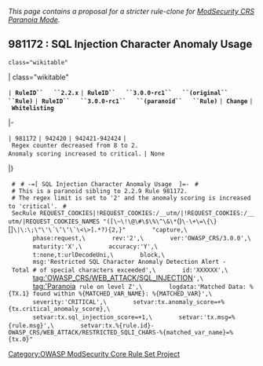 *This page contains a proposal for a stricter rule-clone for
[ModSecurity CRS Paranoia
Mode](OWASP_ModSec_CRS_Paranoia_Mode "wikilink").*

## 981172 : SQL Injection Character Anomaly Usage

`class="wikitable"`

| class="wikitable"

`| `**`RuleID``   ``2.2.x`**
`| `**`RuleID``   ``3.0.0-rc1``   ``(original``   ``Rule)`**
`| `**`RuleID``   ``3.0.0-rc1``   ``(paranoid``   ``Rule)`**
`| `**`Change`**
`| `**`Whitelisting`**

|-

`| 981172`
`| 942420`
`| 942421-942424`
`| Regex counter decreased from 8 to 2.`
`Anomaly scoring increased to critical.`
`| None`

|}

` #`
` # -=[ SQL Injection Character Anomaly Usage  ]=-`
` #`
` # This is a paranoid sibling to 2.2.9 Rule 981172.`
` # The regex limit is set to '2' and the anomaly scoring is increased to 'critical'.`
` #`
` SecRule REQUEST_COOKIES|!REQUEST_COOKIES:/__utm/|!REQUEST_COOKIES:/__utm/|REQUEST_COOKIES_NAMES "([\~\!\@\#\$\%\^\&\*`\(\)`\-\+\=\{\}`\[\]``\|\:\;\"\'\´\’\‘\`\<\>].*?){2,}"``
`       "capture,\`
`       phase:request,\`
`       rev:'2',\`
`       ver:'OWASP_CRS/3.0.0',\`
`       maturity:'X',\`
`       accuracy:'Y',\`
`       t:none,t:urlDecodeUni,\`
`       block,\`
`       msg:'Restricted SQL Character Anomaly Detection Alert - Total # of special characters exceeded',\`
`       id:'XXXXXX',\`
`       `<tag:'OWASP_CRS/WEB_ATTACK/SQL_INJECTION>`',\`
`       `<tag:'Paranoia>` rule on level Z',\`
`       logdata:'Matched Data: %{TX.1} found within %{MATCHED_VAR_NAME}: %{MATCHED_VAR}',\`
`       severity:'CRITICAL',\`
`       setvar:tx.anomaly_score=+%{tx.critical_anomaly_score},\`
`       setvar:tx.sql_injection_score=+1,\`
`       setvar:'tx.msg=%{rule.msg}',\`
`       setvar:tx.%{rule.id}-OWASP_CRS/WEB_ATTACK/RESTRICTED_SQLI_CHARS-%{matched_var_name}=%{tx.0}"`

[Category:OWASP ModSecurity Core Rule Set
Project](Category:OWASP_ModSecurity_Core_Rule_Set_Project "wikilink")